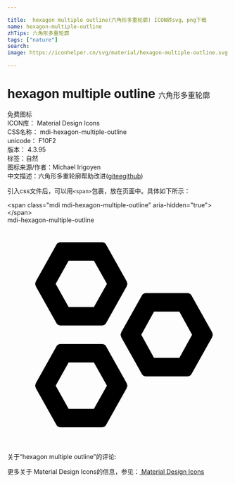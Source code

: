 ```yaml
---

title:  hexagon multiple outline(六角形多重轮廓) ICON转svg、png下载
name: hexagon-multiple-outline
zhTips: 六角形多重轮廓
tags: ["nature"]
search: 
image: https://iconhelper.cn/svg/material/hexagon-multiple-outline.svg

---
```


# hexagon multiple outline  <small style="font-size: 60%;font-weight: 100">六角形多重轮廓</small>


<div class="detail-page">
<p>
<span><span class="badge-success badge">免费图标</span> </span>
<br/>
<span>
ICON库：
<span class="badge-secondary badge">Material Design Icons</span> 
</span>
<br/>
<span>
CSS名称：
<span class="badge-secondary badge">mdi-hexagon-multiple-outline</span> 
</span>
<br/>
<span>
unicode：
<span class="badge-secondary badge">F10F2</span> 
<copy-btn content='F10F2' btn-title=""></copy-btn>
<copy-btn :content='String.fromCodePoint(parseInt("F10F2", 16))' btn-title="复制U"></copy-btn>
</span>
<br/>
<span>
版本：
<span class="badge-secondary badge">4.3.95</span> 
</span><br/><span>标签：<span class="badge-light badge"><router-link to="/tags/nature.html">自然</router-link></span></span>
<br/>
<span>图标来源/作者：<span class="badge-light badge">Michael Irigoyen</span></span> 
<br/>
<span class="zh-detail">中文描述：<span class="badge-primary badge">六角形多重轮廓</span><span class="help-link"><span>帮助改进</span>(<a href="https://gitee.com/liuwave/icon-helper/edit/master/json/material/hexagon-multiple-outline.json" target="_blank" rel="noopener noreferrer">gitee</a><a href="https://github.com/liuwave/icon-helper/edit/master/json/material/hexagon-multiple-outline.json" target="_blank" rel="noopener noreferrer">github</a></span>)</span><br/>
</p>
</div>
<div class="alert alert-dark">
  <i class="mdi mdi-hexagon-multiple-outline mdi-48px"></i>
  <i class="mdi mdi-hexagon-multiple-outline mdi-36px"></i>
  <i class="mdi mdi-hexagon-multiple-outline mdi-24px"></i>
  <i class="mdi mdi-hexagon-multiple-outline mdi-18px"></i>
</div>
<div>
  <p>引入css文件后，可以用<code>&lt;span&gt;</code>包裹，放在页面中。具体如下所示：    
  </p>
  <div class="alert alert-primary" style="font-size: 14px">
    &lt;span class="mdi mdi-hexagon-multiple-outline" aria-hidden="true"&gt;&lt;/span&gt;
    <copy-btn content='<span class="mdi mdi-hexagon-multiple-outline" aria-hidden="true"></span>'></copy-btn>
  </div>
  <div class="alert alert-secondary">
    <i class="mdi mdi-hexagon-multiple-outline"
    style="font-size: 24px"
    aria-hidden="true"></i> mdi-hexagon-multiple-outline
    <copy-btn content="mdi-hexagon-multiple-outline" btn-title="复制图标名称"></copy-btn>
  </div>
</div>
<div id="svg" class="svg-wrap">
<svg xmlns="http://www.w3.org/2000/svg" viewBox="0 0 24 24"><path d="M9.37 4L10.78 6.5L9.37 9H6.63L5.23 6.5L6.63 4H9.37M10.25 2H5.75C5.56 2 5.39 2.11 5.31 2.26L3.09 6.22L3 6.5L3.09 6.78L5.31 10.74C5.39 10.89 5.56 11 5.75 11H10.25C10.44 11 10.61 10.89 10.69 10.74L12.91 6.78L13 6.5L12.91 6.22L10.69 2.26C10.61 2.11 10.44 2 10.25 2M18.62 9.5L20 12L18.62 14.5H15.88L14.5 12L15.88 9.5H18.62M19.5 7.5H15C14.81 7.5 14.64 7.61 14.56 7.76L12.34 11.72L12.25 12L12.34 12.28L14.56 16.24C14.64 16.39 14.81 16.5 15 16.5H19.5C19.69 16.5 19.86 16.39 19.94 16.24L22.16 12.28L22.25 12L22.16 11.72L19.94 7.76C19.86 7.61 19.69 7.5 19.5 7.5M9.37 15L10.78 17.5L9.37 20H6.63L5.23 17.5L6.63 15H9.37M10.25 13H5.75C5.56 13 5.39 13.11 5.31 13.26L3.09 17.22L3 17.5L3.09 17.78L5.31 21.74C5.39 21.89 5.56 22 5.75 22H10.25C10.44 22 10.61 21.89 10.69 21.74L12.91 17.78L13 17.5L12.91 17.22L10.69 13.26C10.61 13.11 10.44 13 10.25 13Z" /></svg>
</div>
<detail full-name='mdi-hexagon-multiple-outline'></detail>
<div>
<p>关于“hexagon multiple outline”的评论:</p>
</div>
<Vssue title="关于“hexagon multiple outline”的评论" ></Vssue>    
<div><p>更多关于 Material Design Icons的信息，参见：<a target="_blank" href="https://iconhelper.cn/material.html"> Material Design Icons</a>
</p></div>

